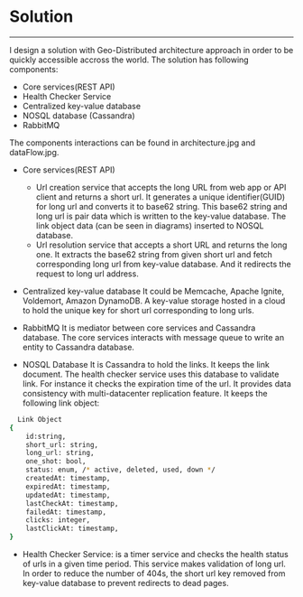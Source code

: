 # Solution
---
I design a solution with Geo-Distributed architecture approach in order to be quickly accessible accross the world. 
The solution has following components:
- Core services(REST API)
- Health Checker Service
- Centralized key-value database
- NOSQL database (Cassandra)
- RabbitMQ

The components interactions can be found in architecture.jpg and dataFlow.jpg.

- Core services(REST API)
  - Url creation service that accepts the long URL from web app or API client and returns a short url. It generates a unique identifier(GUID) for long url and converts it to base62 string. This base62 string and long url is pair data which is written to the key-value database. The link object data (can be seen in diagrams) inserted to NOSQL database. 
  - Url resolution service that accepts a short URL and returns the long one. It extracts the base62 string from given short url and fetch corresponding long url from key-value database. And it redirects the request to long url address.

- Centralized key-value database
  It could be Memcache, Apache Ignite, Voldemort, Amazon DynamoDB. A key-value storage hosted in a cloud to hold the unique key for short url corresponding to long urls.

- RabbitMQ
  It is mediator between core services and Cassandra database. The core services interacts with message queue to write an entity to Cassandra database.

- NOSQL Database
  It is Cassandra to hold the links. It keeps the link document. The health checker service uses this database to validate link. For instance it checks the expiration time of the url. It provides data consistency with multi-datacenter replication feature. It keeps the following link object:
```sh
  Link Object
{
	id:string,
    short_url: string,
    long_url: string, 
    one_shot: bool,
    status: enum, /* active, deleted, used, down */
    createdAt: timestamp,
    expiredAt: timestamp,
    updatedAt: timestamp,
    lastCheckAt: timestamp,
    failedAt: timestamp,
    clicks: integer,
    lastClickAt: timestamp,
}
```

- Health Checker Service: is a timer service and checks the health status of urls in a given time period. This service makes validation of long url. In order to reduce the number of 404s, the short url key removed from key-value database to prevent redirects to dead pages.